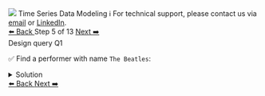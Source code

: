 <!-- TOP -->
<div class="top">
  <img src="https://datastax-academy.github.io/katapod-shared-assets/images/ds-academy-logo.svg" />
  <span class="scenario-title">Time Series Data Modeling</span>
  <span class="scenario-subtitle">ℹ️ For technical support, please contact us via <a href="mailto:aleksandr.volochnev@datastax.com">email</a> or <a href="https://dtsx.io/aleks">LinkedIn</a>.</span> 
</div>

<!-- NAVIGATION -->
<div id="navigation-top" class="navigation-top">
 <a href='command:katapod.loadPage?[{"step":"step4-cassandra"}]'
   class="btn btn-dark navigation-top-left">⬅️ Back
 </a>
<span class="step-count"> Step 5 of 13</span>
 <a href='command:katapod.loadPage?[{"step":"step6-cassandra"}]'
    class="btn btn-dark navigation-top-right">Next ➡️
  </a>
</div>

<!-- CONTENT -->

<div class="step-title">Design query Q1</div>

✅ Find a performer with name `The Beatles`:

<details>
  <summary>Solution</summary>

```
SELECT *
FROM performers
WHERE name = 'The Beatles'; 
```

</details>

<!-- NAVIGATION -->
<div id="navigation-bottom" class="navigation-bottom">
 <a href='command:katapod.loadPage?[{"step":"step4-cassandra"}]'
   class="btn btn-dark navigation-bottom-left">⬅️ Back
 </a>
 <a href='command:katapod.loadPage?[{"step":"step6-cassandra"}]'
    class="btn btn-dark navigation-bottom-right">Next ➡️
  </a>
</div>

